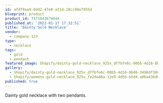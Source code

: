 ```yaml
---
id: afdf9aa9-8d42-47e0-a314-28cc98e7955d
blueprint: product
product_id: 7371943674044
published_at: '2022-01-17 17:32:51'
title: 'Dainty Gold Necklace'
vendor:
  - company-123
type:
  - necklace
tags:
  - gold
  - pendant
featured_image: Shopify/dainty-gold-necklace_925x_dffbfe6c-00b5-4d18-8b48-3498df380526.jpg
gallery:
  - Shopify/dainty-gold-necklace_925x_dffbfe6c-00b5-4d18-8b48-3498df380526.jpg
  - Shopify/womens-gold-necklace_925x_fe2da40a-12e9-4d56-b5d4-a0ba436d82f6.jpg
published: true
---
```

<p>Dainty gold necklace with two pendants.</p>